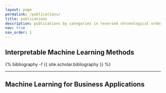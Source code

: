 ```yaml
---
layout: page
permalink: /publications/
title: publications
description: publications by categories in reversed chronological order. generated by jekyll-scholar.
nav: true
nav_order: 1
---
```


## Interpretable Machine Learning Methods
<!-- _pages/publications.md -->
<div class="publications">

{% bibliography -f {{ site.scholar.bibliography }} %}

</div>

---
## Machine Learning for Business Applications
